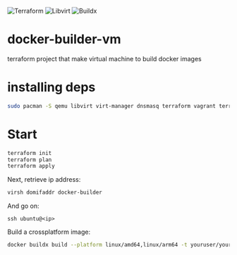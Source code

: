 ![Terraform](https://img.shields.io/badge/terraform-v1.7+-623CE4?logo=terraform&logoColor=white)
![Libvirt](https://img.shields.io/badge/libvirt-supported-blue)
![Buildx](https://img.shields.io/badge/buildx-arm64%20ready-green)


# docker-builder-vm

terraform project that make virtual machine to build docker images 


# installing deps
```bash
sudo pacman -S qemu libvirt virt-manager dnsmasq terraform vagrant terraform-provider-libvirt
```

# Start

```bash
terraform init
terraform plan
terraform apply
```

Next, retrieve ip address:

```bash
virsh domifaddr docker-builder
```

And go on:

```ba
ssh ubuntu@<ip>
```

Build a crossplatform image:

```bash
docker buildx build --platform linux/amd64,linux/arm64 -t youruser/yourimage:latest . --load .
```

